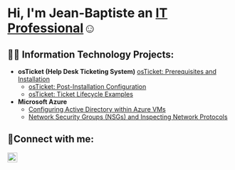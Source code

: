 <h1>Hi, I'm Jean-Baptiste an <a href="https://linkedin.com/in/Josh">IT Professional</a>☺</h1>

<h2>👨‍💻 Information Technology Projects:</h2>

- <b>osTicket (Help Desk Ticketing System)</b>
 [osTicket: Prerequisites and Installation](https://github.com/joshmadakorcc/osticket-prereqs)
   - [osTicket: Post-Installation Configuration](https://github.com/dicouroche12/post-install-config)
  - [osTicket: Ticket Lifecycle Examples](https://github.com/dicouroche12/ticket-lifecycle)
- <b>Microsoft Azure</b>
  - [Configuring Active Directory within Azure VMs](https://github.com/dicouroche12/configure-ad)
  - [Network Security Groups (NSGs) and Inspecting Network Protocols](https://github.com/dicouroche12/azure-network-protocols)

<h2>🤳Connect with me:</h2>


[<img align="left" alt="Josh | LinkedIn" width="22px" src="https://cdn.jsdelivr.net/npm/simple-icons@v3/icons/linkedin.svg" />][linkedin]


[linkedin]: https://linkedin.com/in/Jean-Baptiste

